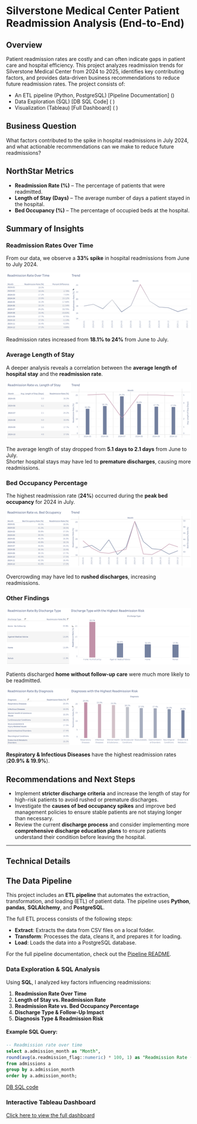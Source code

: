 # Silverstone Medical Center Patient Readmission Analysis (End-to-End)

## Overview
Patient readmission rates are costly and can often indicate gaps in patient care and hospital efficiency. This project analyzes readmission trends for Silverstone Medical Center from 2024 to 2025, identifies key contributing factors, and provides data-driven business recommendations to reduce future readmission rates. The project consists of:

- An ETL pipeline (Python, PostgreSQL) [Pipeline Documentation] ()
- Data Exploration (SQL) [DB SQL Code] ( )
- Visualization (Tableau) [Full Dashboard] ( )

## Business Question
What factors contributed to the spike in hospital readmissions in July 2024, and what actionable recommendations can we make to reduce future readmissions?

## NorthStar Metrics
- **Readmission Rate (%)** – The percentage of patients that were readmitted.
- **Length of Stay (Days)** – The average number of days a patient stayed in the hospital.
- **Bed Occupancy (%)** – The percentage of occupied beds at the hospital.

## Summary of Insights
### Readmission Rates Over Time
From our data, we observe a **33% spike** in hospital readmissions from June to July 2024.

![Readmission Trend](Images/readmission_trend.png)

Readmission rates increased from **18.1% to 24%** from June to July.

### Average Length of Stay
A deeper analysis reveals a correlation between the **average length of hospital stay** and the **readmission rate**.  

![Length of Stay](Images/length_of_stay.png)

The average length of stay dropped from **5.1 days to 2.1 days** from June to July.  
Shorter hospital stays may have led to **premature discharges**, causing more readmissions.

### Bed Occupancy Percentage
The highest readmission rate (**24%**) occurred during the **peak bed occupancy** for 2024 in July.  

![Bed Occupancy vs Readmissions](Images/readmissions_vs_bed_occupancy.png)

Overcrowding may have led to **rushed discharges**, increasing readmissions.

### Other Findings

![Readmission by Discharge Type](Images/readmission_by_discharge.png)

Patients discharged **home without follow-up care** were much more likely to be readmitted. 

![Readmission by Diagnosis](Images/readmissions_by_diagnosis.png)

**Respiratory & Infectious Diseases** have the highest readmission rates (**20.9% & 19.9%**).

## Recommendations and Next Steps
- Implement **stricter discharge criteria** and increase the length of stay for high-risk patients to avoid rushed or premature discharges.
- Investigate the **causes of bed occupancy spikes** and improve bed management policies to ensure stable patients are not staying longer than necessary.
- Review the current **discharge process** and consider implementing more **comprehensive discharge education plans** to ensure patients understand their condition before leaving the hospital.

***

## Technical Details
## The Data Pipeline

This project includes an **ETL pipeline** that automates the extraction, transformation, and loading (ETL) of patient data. The pipeline uses **Python**, **pandas**, **SQLAlchemy**, and **PostgreSQL**.

The full ETL process consists of the following steps:
- **Extract**: Extracts the data from CSV files on a local folder.
- **Transform**: Processes the data, cleans it, and prepares it for loading.
- **Load**: Loads the data into a PostgreSQL database.

For the full pipeline documentation, check out the [Pipeline README](./pipeline/README.md).

### Data Exploration & SQL Analysis
Using **SQL**, I analyzed key factors influencing readmissions:
1. **Readmission Rate Over Time**
2. **Length of Stay vs. Readmission Rate**
3. **Readmission Rate vs. Bed Occupancy Percentage**
4. **Discharge Type & Follow-Up Impact**
5. **Diagnosis Type & Readmission Risk**
   
#### Example SQL Query:
```sql
-- Readmission rate over time
select a.admission_month as "Month", 
round(avg(a.readmission_flag::numeric) * 100, 1) as "Readmission Rate (%)" 
from admissions a 
group by a.admission_month 
order by a.admission_month;
```
[DB SQL code]()

### Interactive Tableau Dashboard
[Click here to view the full dashboard](https://public.tableau.com/views/SilverstoneMedicalCenterPatientReadmissionsOverview/FullDashboard?:language=en-US&:sid=&:redirect=auth&:display_count=n&:origin=viz_share_link)
